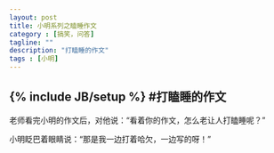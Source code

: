 ```yaml
---
layout: post
title: 小明系列之瞌睡作文
category : [搞笑，问答]
tagline: ""
description: "打瞌睡的作文"
tags : [小明]
---
```

{% include JB/setup %}
#打瞌睡的作文
---
老师看完小明的作文后，对他说：“看着你的作文，怎么老让人打瞌睡呢？”
<!--break-->
小明眨巴着眼睛说：“那是我一边打着哈欠，一边写的呀！”